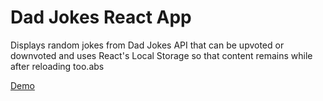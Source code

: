 # Dad Jokes React App

Displays random jokes from Dad Jokes API that can be upvoted or downvoted and uses React's Local Storage so that content remains while after reloading too.abs

[Demo](dad-jokes-react-app.netlify.com)
